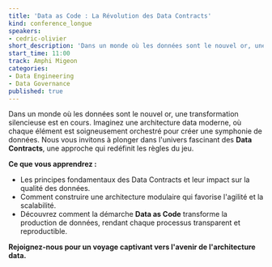 ```yaml
---
title: 'Data as Code : La Révolution des Data Contracts'
kind: conference_longue
speakers:
- cedric-olivier
short_description: 'Dans un monde où les données sont le nouvel or, une transformation silencieuse est en cours.'
start_time: 11:00
track: Amphi Migeon
categories:
- Data Engineering
- Data Governance
published: true
---
```


Dans un monde où les données sont le nouvel or, une transformation silencieuse est en cours. Imaginez une architecture data moderne, où chaque élément est soigneusement orchestré pour créer une symphonie de données. Nous vous invitons à plonger dans l'univers fascinant des **Data Contracts**, une approche qui redéfinit les règles du jeu.

**Ce que vous apprendrez :**

* Les principes fondamentaux des Data Contracts et leur impact sur la qualité des données.
* Comment construire une architecture modulaire qui favorise l'agilité et la scalabilité.
* Découvrez comment la démarche **Data as Code** transforme la production de données, rendant chaque processus transparent et reproductible.

**Rejoignez-nous pour un voyage captivant vers l'avenir de l'architecture data.**
